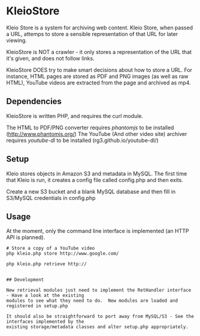 # KleioStore

Kleio Store is a system for archiving web content.  Kleio Store, when passed a URL, attemps to store
a sensible representation of that URL for later viewing.

KleioStore is NOT a crawler - it only stores a representation of the URL that it's given, and does
not follow links.  

KleioStore DOES try to make smart decisions about how to store a URL.  For instance, HTML pages are
stored as PDF and PNG images (as well as raw HTML), YouTube videos are extracted from the page and
archived as mp4.


## Dependencies

KleioStore is written PHP, and requires the curl module.

The HTML to PDF/PNG converter requires *phantomjs* to be installed (http://www.phantomjs.org/)
The YouTube (And other video site) archiver requires *youtube-dl* to be installed (rg3.github.io/youtube-dl/)


## Setup

Kleio stores objects in Amazon S3 and metadata in MySQL.  The first time that Kleio is run, it creates a config
file called config.php and then exits.  

Create a new S3 bucket and a blank MySQL database and then fill in S3/MySQL credentials in config.php


## Usage

At the moment, only the command line interface is implemented (an HTTP API is planned).

```
# Store a copy of a YouTube video
php kleio.php store http://www.google.com/

php kleio.php retrieve http://


## Development

New retrieval modules just need to implement the RetHandler interface - Have a look at the existing
modules to see what they need to do.  New modules are loaded and registered in setup.php

It should also be straightforward to port away from MySQL/S3 - See the interfaces implemented by the
existing storage/metadata classes and alter setup.php appropriately.

